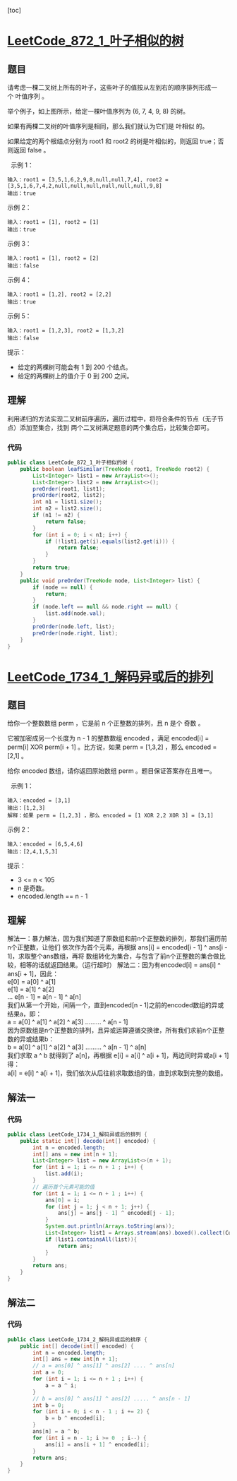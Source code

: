 [toc]
# [LeetCode_872_1_叶子相似的树](https://leetcode-cn.com/problems/leaf-similar-trees/)
## 题目
请考虑一棵二叉树上所有的叶子，这些叶子的值按从左到右的顺序排列形成一个 叶值序列 。

举个例子，如上图所示，给定一棵叶值序列为 (6, 7, 4, 9, 8) 的树。

如果有两棵二叉树的叶值序列是相同，那么我们就认为它们是 叶相似 的。

如果给定的两个根结点分别为 root1 和 root2 的树是叶相似的，则返回 true；否则返回 false 。

 
示例 1：
```
输入：root1 = [3,5,1,6,2,9,8,null,null,7,4], root2 = [3,5,1,6,7,4,2,null,null,null,null,null,null,9,8]
输出：true
```

示例 2：
```
输入：root1 = [1], root2 = [1]
输出：true
```

示例 3：
```
输入：root1 = [1], root2 = [2]
输出：false
```

示例 4：
```
输入：root1 = [1,2], root2 = [2,2]
输出：true
```

示例 5：
```
输入：root1 = [1,2,3], root2 = [1,3,2]
输出：false
```

提示：

* 给定的两棵树可能会有 1 到 200 个结点。
* 给定的两棵树上的值介于 0 到 200 之间。

## 理解
利用递归的方法实现二叉树前序遍历，遍历过程中，将符合条件的节点（无子节点）添加至集合，找到
两个二叉树满足题意的两个集合后，比较集合即可。

### 代码
```java
public class LeetCode_872_1_叶子相似的树 {
    public boolean leafSimilar(TreeNode root1, TreeNode root2) {
        List<Integer> list1 = new ArrayList<>();
        List<Integer> list2 = new ArrayList<>();
        preOrder(root1, list1);
        preOrder(root2, list2);
        int n1 = list1.size();
        int n2 = list2.size();
        if (n1 != n2) {
            return false;
        }
        for (int i = 0; i < n1; i++) {
            if (!list1.get(i).equals(list2.get(i))) {
                return false;
            }
        }
        return true;
    }
    public void preOrder(TreeNode node, List<Integer> list) {
        if (node == null) {
            return;
        }
        if (node.left == null && node.right == null) {
            list.add(node.val);
        }
        preOrder(node.left, list);
        preOrder(node.right, list);
    }
}
```
# [LeetCode_1734_1_解码异或后的排列](https://leetcode-cn.com/problems/decode-xored-permutation/)
## 题目
给你一个整数数组 perm ，它是前 n 个正整数的排列，且 n 是个 奇数 。

它被加密成另一个长度为 n - 1 的整数数组 encoded ，满足 encoded[i] = perm[i] XOR perm[i + 1] 。比方说，如果 perm = [1,3,2] ，那么 encoded = [2,1] 。

给你 encoded 数组，请你返回原始数组 perm 。题目保证答案存在且唯一。

 
示例 1：
```
输入：encoded = [3,1]
输出：[1,2,3]
解释：如果 perm = [1,2,3] ，那么 encoded = [1 XOR 2,2 XOR 3] = [3,1]
```

示例 2：
```
输入：encoded = [6,5,4,6]
输出：[2,4,1,5,3]
```

提示：

* 3 <= n < 105
* n 是奇数。
* encoded.length == n - 1

## 理解
解法一：暴力解法，因为我们知道了原数组和前n个正整数的排列，那我们遍历前n个正整数，让他们
依次作为首个元素，再根据 ans[i] = encoded[i - 1] ^ ans[i - 1]，求取整个ans数组，再将
数组转化为集合，与包含了前n个正整数的集合做比较，相等的话就返回结果。（运行超时）
解法二：因为有encoded[i] = ans[i] ^ ans[i + 1]，因此：  
e[0] = a[0] ^ a[1]  
e[1] = a[1] ^ a[2]  
...
e[n - 1] = a[n - 1] ^ a[n]  
我们从第一个开始，间隔一个，直到encoded[n - 1]之前的encoded数组的异或结果a，即：  
a = a[0] ^ a[1] ^ a[2] ^ a[3] ......... ^ a[n - 1]  
因为原数组是n个正整数的排列，且异或运算遵循交换律，所有我们求前n个正整数的异或结果b：  
b = a[0] ^ a[1] ^ a[2] ^ a[3] ......... ^ a[n - 1] ^ a[n]  
我们求取 a ^ b 就得到了 a[n]，再根据 e[i] = a[i] ^ a[i + 1]，两边同时异或a[i + 1]得：  
a[i] = e[i] ^ a[i + 1]，我们依次从后往前求取数组的值，直到求取到完整的数组。 

## 解法一
### 代码
```java
public class LeetCode_1734_1_解码异或后的排列 {
    public static int[] decode(int[] encoded) {
        int n = encoded.length;
        int[] ans = new int[n + 1];
        List<Integer> list = new ArrayList<>(n + 1);
        for (int i = 1; i <= n + 1 ; i++) {
            list.add(i);
        }
        // 遍历首个元素可能的值
        for (int i = 1; i <= n + 1 ; i++) {
            ans[0] = i;
            for (int j = 1; j < n + 1; j++) {
                ans[j] = ans[j - 1] ^ encoded[j - 1];
            }
            System.out.println(Arrays.toString(ans));
            List<Integer> list1 = Arrays.stream(ans).boxed().collect(Collectors.toList());
            if (list1.containsAll(list)){
                return ans;
            }
        }
        return ans;
    }
}
```
## 解法二
### 代码
```java
public class LeetCode_1734_2_解码异或后的排序 {
    public int[] decode(int[] encoded) {
        int n = encoded.length;
        int[] ans = new int[n + 1];
        // a = ans[0] ^ ans[1] ^ ans[2] .... ^ ans[n]
        int a = 0;
        for (int i = 1; i <= n + 1 ; i++) {
            a = a ^ i;
        }
        // b = ans[0] ^ ans[1] ^ ans[2] ..... ^ ans[n - 1]
        int b = 0;
        for (int i = 0; i < n - 1 ; i += 2) {
            b = b ^ encoded[i];
        }
        ans[n] = a ^ b;
        for (int i = n - 1; i >= 0  ; i--) {
            ans[i] = ans[i + 1] ^ encoded[i];
        }
        return ans;
    }
}
```
